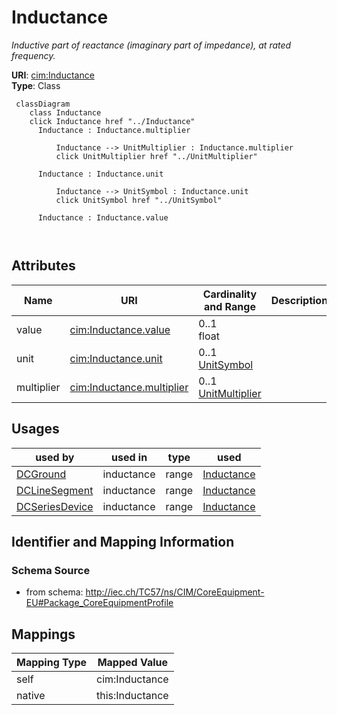 # Inductance


_Inductive part of reactance (imaginary part of impedance), at rated frequency._





**URI**: [cim:Inductance](http://iec.ch/TC57/CIM100#Inductance)<br />
**Type**: Class




```mermaid
 classDiagram
    class Inductance
    click Inductance href "../Inductance"
      Inductance : Inductance.multiplier
        
          Inductance --> UnitMultiplier : Inductance.multiplier
          click UnitMultiplier href "../UnitMultiplier"
        
      Inductance : Inductance.unit
        
          Inductance --> UnitSymbol : Inductance.unit
          click UnitSymbol href "../UnitSymbol"
        
      Inductance : Inductance.value
        
      
```




<!-- no inheritance hierarchy -->


## Attributes


| Name | URI | Cardinality and Range | Description | Inheritance |
| ---  | --- | --- | --- | --- |
| value | [cim:Inductance.value](http://iec.ch/TC57/CIM100#Inductance.value) | 0..1 <br />  float  |  | direct |
| unit | [cim:Inductance.unit](http://iec.ch/TC57/CIM100#Inductance.unit) | 0..1 <br />  [UnitSymbol](UnitSymbol.md)  |  | direct |
| multiplier | [cim:Inductance.multiplier](http://iec.ch/TC57/CIM100#Inductance.multiplier) | 0..1 <br />  [UnitMultiplier](UnitMultiplier.md)  |  | direct |





## Usages

| used by | used in | type | used |
| ---  | --- | --- | --- |
| [DCGround](DCGround.md) | inductance | range | [Inductance](Inductance.md) |
| [DCLineSegment](DCLineSegment.md) | inductance | range | [Inductance](Inductance.md) |
| [DCSeriesDevice](DCSeriesDevice.md) | inductance | range | [Inductance](Inductance.md) |






## Identifier and Mapping Information







### Schema Source


* from schema: http://iec.ch/TC57/ns/CIM/CoreEquipment-EU#Package_CoreEquipmentProfile





## Mappings

| Mapping Type | Mapped Value |
| ---  | ---  |
| self | cim:Inductance |
| native | this:Inductance |




